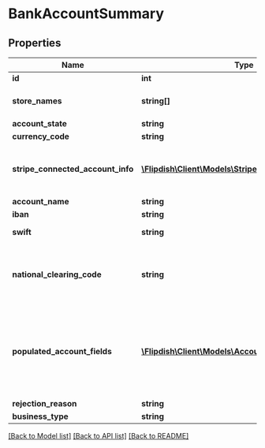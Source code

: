 # BankAccountSummary

## Properties
Name | Type | Description | Notes
------------ | ------------- | ------------- | -------------
**id** | **int** | Id of this account | [optional] 
**store_names** | **string[]** | Store Names that are attached to this account | [optional] 
**account_state** | **string** | Status of Account | [optional] 
**currency_code** | **string** | Currency of Account | [optional] 
**stripe_connected_account_info** | [**\Flipdish\Client\Models\StripeConnectedAccountInfo**](StripeConnectedAccountInfo.md) | Information about the Stripe connected account associated with this bank account (if any) | [optional] 
**account_name** | **string** | Name of this account | [optional] 
**iban** | **string** | IBAN of this account | [optional] 
**swift** | **string** | SWIFT of this bank account | [optional] 
**national_clearing_code** | **string** | National Clearing Code (BSB in Australia, Routing Number in USA/Canada, NCC in NZ) | [optional] 
**populated_account_fields** | [**\Flipdish\Client\Models\AccountFieldKeyValuePair[]**](AccountFieldKeyValuePair.md) | A list of one or more populated account fields (field key-value pairs).  If this list contains at least one item, the Iban, Swift and NationalClearingCode fields will be ignored. | [optional] 
**rejection_reason** | **string** | Reason for Rejection | [optional] 
**business_type** | **string** | Business Type | [optional] 

[[Back to Model list]](../README.md#documentation-for-models) [[Back to API list]](../README.md#documentation-for-api-endpoints) [[Back to README]](../README.md)


